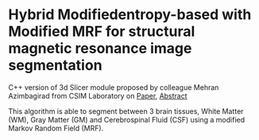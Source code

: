 # Hybrid Modifiedentropy-based with Modified MRF for structural magnetic resonance image segmentation

C++ version of 3d Slicer module proposed by colleague Mehran Azimbagirad from CSIM Laboratory on [Paper](https://www.sciencedirect.com/science/article/pii/S0730725X19303558), [Abstract](https://mrbrains13.isi.uu.nl/wp-content/uploads/CSIM-lab_Mqe-MMRF.pdf)

This algorithm is able to segment between 3 brain tissues, White Matter (WM), Gray Matter (GM) and Cerebrospinal Fluid (CSF) using a modified Markov Random Field (MRF).
